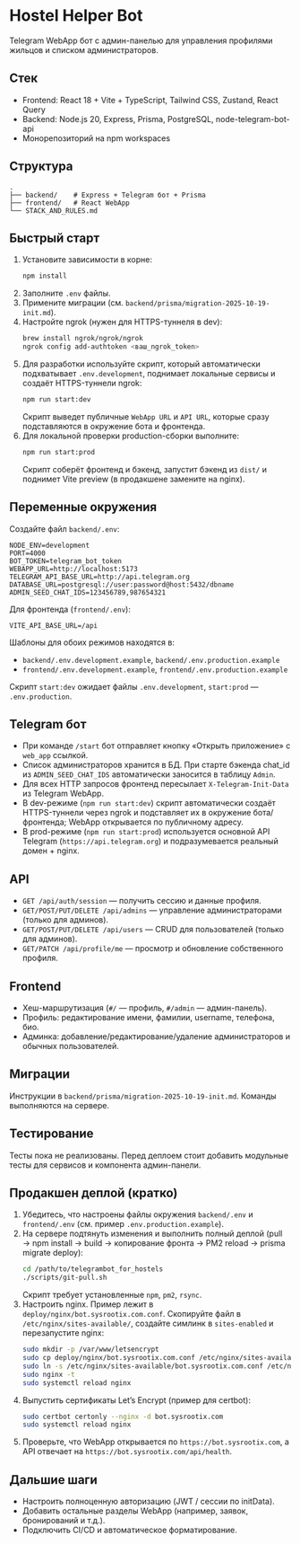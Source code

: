 # Hostel Helper Bot

Telegram WebApp бот с админ-панелью для управления профилями жильцов и списком администраторов.

## Стек
- Frontend: React 18 + Vite + TypeScript, Tailwind CSS, Zustand, React Query
- Backend: Node.js 20, Express, Prisma, PostgreSQL, node-telegram-bot-api
- Монорепозиторий на npm workspaces

## Структура
```
.
├── backend/    # Express + Telegram бот + Prisma
├── frontend/   # React WebApp
└── STACK_AND_RULES.md
```

## Быстрый старт
1. Установите зависимости в корне:
   ```bash
   npm install
   ```
2. Заполните `.env` файлы.
3. Примените миграции (см. `backend/prisma/migration-2025-10-19-init.md`).
4. Настройте ngrok (нужен для HTTPS-туннеля в dev):
   ```bash
   brew install ngrok/ngrok/ngrok
   ngrok config add-authtoken <ваш_ngrok_token>
   ```
5. Для разработки используйте скрипт, который автоматически подхватывает `.env.development`, поднимает локальные сервисы и создаёт HTTPS-туннели ngrok:
   ```bash
   npm run start:dev
   ```
   Скрипт выведет публичные `WebApp URL` и `API URL`, которые сразу подставляются в окружение бота и фронтенда.
6. Для локальной проверки production-сборки выполните:
   ```bash
   npm run start:prod
   ```
   Скрипт соберёт фронтенд и бэкенд, запустит бэкенд из `dist/` и поднимет Vite preview (в продакшене замените на nginx).

## Переменные окружения
Создайте файл `backend/.env`:
```
NODE_ENV=development
PORT=4000
BOT_TOKEN=telegram_bot_token
WEBAPP_URL=http://localhost:5173
TELEGRAM_API_BASE_URL=http://api.telegram.org
DATABASE_URL=postgresql://user:password@host:5432/dbname
ADMIN_SEED_CHAT_IDS=123456789,987654321
```

Для фронтенда (`frontend/.env`):
```
VITE_API_BASE_URL=/api
```

Шаблоны для обоих режимов находятся в:
- `backend/.env.development.example`, `backend/.env.production.example`
- `frontend/.env.development.example`, `frontend/.env.production.example`

Скрипт `start:dev` ожидает файлы `.env.development`, `start:prod` — `.env.production`.

## Telegram бот
- При команде `/start` бот отправляет кнопку «Открыть приложение» с `web_app` ссылкой.
- Список администраторов хранится в БД. При старте бэкенда chat_id из `ADMIN_SEED_CHAT_IDS` автоматически заносится в таблицу `Admin`.
- Для всех HTTP запросов фронтенд пересылает `X-Telegram-Init-Data` из Telegram WebApp.
- В dev-режиме (`npm run start:dev`) скрипт автоматически создаёт HTTPS-туннели через ngrok и подставляет их в окружение бота/фронтенда; WebApp открывается по публичному адресу.
- В prod-режиме (`npm run start:prod`) используется основной API Telegram (`https://api.telegram.org`) и подразумевается реальный домен + nginx.

## API
- `GET /api/auth/session` — получить сессию и данные профиля.
- `GET/POST/PUT/DELETE /api/admins` — управление администраторами (только для админов).
- `GET/POST/PUT/DELETE /api/users` — CRUD для пользователей (только для админов).
- `GET/PATCH /api/profile/me` — просмотр и обновление собственного профиля.

## Frontend
- Хеш-маршрутизация (`#/` — профиль, `#/admin` — админ-панель).
- Профиль: редактирование имени, фамилии, username, телефона, био.
- Админка: добавление/редактирование/удаление администраторов и обычных пользователей.

## Миграции
Инструкции в `backend/prisma/migration-2025-10-19-init.md`. Команды выполняются на сервере.

## Тестирование
Тесты пока не реализованы. Перед деплоем стоит добавить модульные тесты для сервисов и компонента админ-панели.

## Продакшен деплой (кратко)
1. Убедитесь, что настроены файлы окружения `backend/.env` и `frontend/.env` (см. пример `.env.production.example`).
2. На сервере подтянуть изменения и выполнить полный деплой (pull → npm install → build → копирование фронта → PM2 reload → prisma migrate deploy):
   ```bash
   cd /path/to/telegrambot_for_hostels
   ./scripts/git-pull.sh
   ```
   Скрипт требует установленные `npm`, `pm2`, `rsync`.
3. Настроить nginx. Пример лежит в `deploy/nginx/bot.sysrootix.com.conf`. Скопируйте файл в `/etc/nginx/sites-available/`, создайте симлинк в `sites-enabled` и перезапустите nginx:
    ```bash
    sudo mkdir -p /var/www/letsencrypt
    sudo cp deploy/nginx/bot.sysrootix.com.conf /etc/nginx/sites-available/bot.sysrootix.com.conf
    sudo ln -s /etc/nginx/sites-available/bot.sysrootix.com.conf /etc/nginx/sites-enabled/
    sudo nginx -t
    sudo systemctl reload nginx
    ```
4. Выпустить сертификаты Let’s Encrypt (пример для certbot):
    ```bash
    sudo certbot certonly --nginx -d bot.sysrootix.com
    sudo systemctl reload nginx
    ```
5. Проверьте, что WebApp открывается по `https://bot.sysrootix.com`, а API отвечает на `https://bot.sysrootix.com/api/health`.

## Дальшие шаги
- Настроить полноценную авторизацию (JWT / сессии по initData).
- Добавить остальные разделы WebApp (например, заявок, бронирований и т.д.).
- Подключить CI/CD и автоматическое форматирование.
